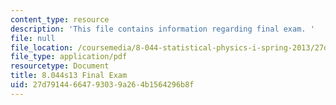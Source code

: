 ```yaml
---
content_type: resource
description: 'This file contains information regarding final exam. '
file: null
file_location: /coursemedia/8-044-statistical-physics-i-spring-2013/27d79144664793039a264b1564296b8f_MIT8_044S13_Final.pdf
file_type: application/pdf
resourcetype: Document
title: 8.044s13 Final Exam
uid: 27d79144-6647-9303-9a26-4b1564296b8f
---
```


